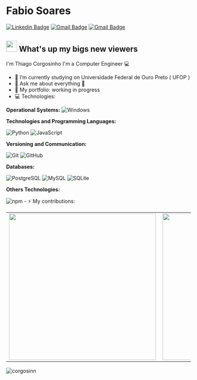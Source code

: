 # Fabio Soares
[![Linkedin Badge](https://img.shields.io/badge/-Thiago%20Corgosinho-blue?style=flat-square&logo=Linkedin&logoColor=white&link=http://linkedin.com/in/fabio-soaresv)]([http://linkedin.com/in/fabio-soaresv](https://www.linkedin.com/in/thiago-corgosinho-silva-a371b71bb/)) 
[![Gmail Badge](https://img.shields.io/badge/-thiago.acto@gmail.com-c14438?style=flat-square&logo=Gmail&logoColor=white&link=mailto:thiago.acto@gmail.com)](mailto:thiago.acto@gmail.com)
[![Gmail Badge](https://img.shields.io/badge/-thiago.acto@hotmail.com-0078D4?logo=microsoft-outlook&logoColor=white&labelColor=0078D4&link=mailto:thiago.acto@hotmail.com)](mailto:thiago.acto@hotmail.com)

## <img src="https://media.giphy.com/media/hvRJCLFzcasrR4ia7z/giphy.gif" width="30px"> What's up my bigs new viewers
I'm Thiago Corgosinho
I'm a Computer Engineer :computer:

- :rocket:   I’m currently studying on Universidade Federal de Ouro Preto ( UFOP )
- 💬   Ask me about everything :beer:
- 🔭 My portfolio: working in progress
- :computer: Technologies:

**Operational Systems:**
<img src="https://img.shields.io/badge/-Windows-0078D6?logo=windows&logoColor=white&labelColor=0078D6" alt="Windows" />

**Technologies and Programming Languages:**

 <img src="https://img.shields.io/badge/-Python-306998?logo=python&logoColor=white&labelColor=4B8BBE " alt="Python" />
 <img src="https://img.shields.io/badge/-JavaScript-F7DF1E?logo=javascript&logoColor=white&labelColor=F7DF1E" alt="JavaScript" /> 

**Versioning and Communication:**

<img src="https://img.shields.io/badge/-Git-F05032?logo=git&logoColor=white&labelColor=F05032" alt="Git" /> <img src="https://img.shields.io/badge/-GitHub-181717?logo=github&logoColor=white&labelColor=181717" alt="GitHub" />

**Databases:**

<img src="https://img.shields.io/badge/-PostgreSQL-336791?logo=postgresql&logoColor=white&labelColor=336791" alt="PostgreSQL" /> <img src="https://img.shields.io/badge/-MySQL-4479A1?logo=mysql&logoColor=white&labelColor=4479A1" alt="MySQL" /> <img src="https://img.shields.io/badge/-SQLite-003B57?logo=sqlite&logoColor=white&labelColor=003B57" alt="SQLite" />

**Others Technologies:**

 <img src="https://img.shields.io/badge/-npm-CC3534?logo=npm&logoColor=white&labelColor=CC3534" alt="npm" />
- ⚡ My contributions:
<center>
<table>
  <tr>
      <td><img width="400px" align="left" src="https://github-readme-stats.vercel.app/api/top-langs/?username=corgosinn&hide=html&layout=compact" /></td>
      <td><img width="400px" align="left" src="https://github-readme-stats.vercel.app/api?username=corgosinn&count_private=true" /></td>
  </tr>
</table>
</center>

<p align="left"> <img src="https://komarev.com/ghpvc/?username=corgosinn&label=Profile%20views&color=0e75b6&style=flat" alt="corgosinn" /> </p>
